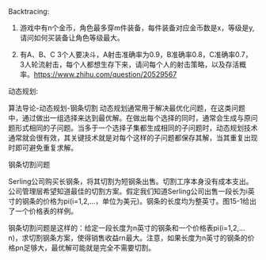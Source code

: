 Backtracing:

1. 游戏中有n个金币，角色最多穿m件装备，每件装备对应金币数是x，等级是y, 请问如何买装备让角色等级最大。

2. 有A、B、C 3个人要决斗，A射击准确率为0.9，B准确率0.8，C准确率0.7， 3人轮流射击，每个人都想生存下来，请问每个人的射击策略，以及存活概率。https://www.zhihu.com/question/20529567



动态规划:

算法导论-动态规划-钢条切割
动态规划通常用于解决最优化问题，在这类问题中，通过做出一组选择来达到最优解。在做出每个选择的同时，通常会生成与原问题形式相同的子问题。当多于一个选择子集都生成相同的子问题时，动态规划技术通常就会很有效，其关键技术就是对每个这样的子问题都保存其解，当其重复出现时即可避免重复求解。


钢条切割问题

Serling公司购买长钢条，将其切割为短钢条出售。切割工序本身没有成本支出。公司管理层希望知道最佳的切割方案。假定我们知道Serling公司出售一段长为i英寸的钢条的价格为pi(i=1,2,…，单位为美元)。钢条的长度均为整英寸。图15-1给出了一个价格表的样例。

钢条切割问题是这样的：给定一段长度为n英寸的钢条和一个价格表pi(i=1,2,…n)，求切割钢条方案，使得销售收益rn最大。注意，如果长度为n英寸的钢条的价格pn足够大，最优解可能就是完全不需要切割。

